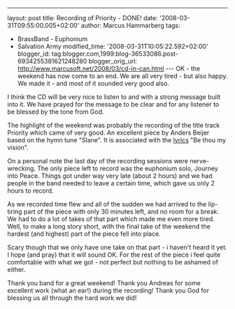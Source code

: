 ---
layout: post
title: Recording of Priority - DONE!
date: '2008-03-31T09:55:00.005+02:00'
author: Marcus Hammarberg
tags:
  - BrassBand - Euphonium
  - Salvation Army
modified_time: '2008-03-31T10:05:22.592+02:00'
blogger_id: tag:blogger.com,1999:blog-36533086.post-6934255381621248280
blogger_orig_url: http://www.marcusoft.net/2008/03/cd-in-can.html ---
OK - the weekend has now come to an end. We are all very tired - but
also happy. We made it - and most of it sounded very good also.

I think the CD will be very nice to listen to and with a strong message
built into it. We have prayed for the message to be clear and for any
listener to be blessed by the tone from God.

The highlight of the weekend was probably the recording of the title
track Priority which came of very good. An excellent piece by Anders
Beijer based on the hymn tune "Slane". It is associated with the
[lyrics](http://www.musicanet.org/robokopp/eire/bethoumy.htm) "Be thou
my vision".

On a personal note the last day of the recording sessions were
nerve-wrecking. The only piece left to record was the euphonium solo,
Journey into Peace. Things got under way very late (about 2 hours) and
we had people in the band needed to leave a certain time, which gave us
only 2 hours to record.

As we recorded time flew and all of the sudden we had arrived to the
lip-tiring part of the piece with only 30 minutes left, and no room for
a break. We had to do a lot of takes of that part which made me even
more tired. Well, to make a long story short, with the final take of the
weekend the hardest (and highest) part of the piece fell into place.

Scary though that we only have one take on that part - i haven't heard
it yet. I hope (and pray) that it will sound OK. For the rest of the
piece i feel quite comfortable with what we got - not perfect but
nothing to be ashamed of either.

Thank you band for a great weekend!
Thank you Andreas for some excellent work (what an ear!) during the
recording!
Thank you God for blessing us all through the hard work we did!
